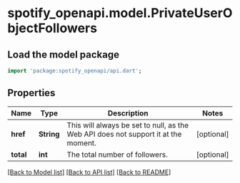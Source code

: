 # spotify_openapi.model.PrivateUserObjectFollowers

## Load the model package
```dart
import 'package:spotify_openapi/api.dart';
```

## Properties
Name | Type | Description | Notes
------------ | ------------- | ------------- | -------------
**href** | **String** | This will always be set to null, as the Web API does not support it at the moment.  | [optional] 
**total** | **int** | The total number of followers.  | [optional] 

[[Back to Model list]](../README.md#documentation-for-models) [[Back to API list]](../README.md#documentation-for-api-endpoints) [[Back to README]](../README.md)


